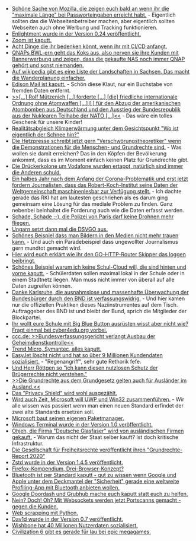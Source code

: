 * [Schöne Sache von Mozilla, die zeigen euch bald an wenn ihr die "maximale Länge" bei Passworteingaben erreicht habt.](https://www.ghacks.net/2020/05/18/firefox-77-wont-truncate-text-exceeding-max-length-to-address-password-pasting-issues/) - Eigentlich sollten das die Webseitenbetreiber machen, aber eigentlich sollten Webseiten auch ohne Werbung und Tracking funktionieren.
* [Enlightment wurde in der Version 0.24 veröffentlicht.](https://www.phoronix.com/scan.php?page=news_item&px=Enlightenment-0.24-Released)
* [Zoom ist kaputt.](https://www.bleepingcomputer.com/news/software/zoom-global-outage-preventing-meetings-video-and-audio/)
* [Acht Dinge die ihr bedenken könnt, wenn ihr mit CI/CD anfangt.](https://opensource.com/article/20/5/cicd-best-practices)
* [QNAPs BWL-ern geht das Koks aus, also nerven sie ihre Kunden mit Bannerwerbung und zeigen, dass die gekaufte NAS noch immer QNAP gehört und sonst niemanden.](https://www.golem.de/news/nas-qnap-blendet-bannerwerbung-auf-eigenen-nas-systemen-ein-2005-148539.html)
* [Auf wikipedia gibt es eine Liste der Landschaften in Sachsen. Das macht die Wanderplanung einfacher.](https://de.m.wikipedia.org/wiki/Liste_der_Landschaften_in_Sachsen)
* [Edison Mail ist kaputt.](https://www.golem.de/news/ios-app-edison-mail-zeigt-fremde-e-mails-an-2005-148545.html) - Schön diese Klaut, nur ein Buchstabe von fremden Daten entfernt.
* [>>[...] Rolf Mützenich [...] forderte [...] [die] friedliche internationale Ordnung ohne Atomwaffen [...] [,] für den Abzug der amerikanischen Atombomben aus Deutschland und den Ausstieg der Bundesrepublik aus der Nuklearen Teilhabe der NATO [...]<<](https://www.sonnenseite.com/de/zukunft/eurosolar-zukunft-mit-erneuerbaren-statt-atomares-aufrsten.html) - Das wäre ein tolles Geschenk für unsere Kinder!
* [Realitätsabgleich Klimaerwärmung unter dem Gesichtspunkt "Wo ist eigentlich der Schnee hin?"](https://www.sonnenseite.com/de/umwelt/weniger-schnee-in-78-prozent-der-berggebiete-weltweit.html)
* [Die Hetzpresse schreibt jetzt gern "Verschwörungstheoretiker" wenn die Demonstrationen für die Menschen- und Grundrechte sind.](https://npr.news.eulu.info/2020/05/18/conspiracy-cops-cocos-und-das-neue-wort-infodemie/) - Was wollen sie damit erreichen? Das in den Köpfen der Bevölkerung ankommt, dass es im Moment einfach keinen Platz für Grundrechte gibt.
* [Die Drückerkolone um Vodafone wurden ertappt, natürlich sind immer die Anderen schuld.](https://www.golem.de/news/verbraucherzentrale-dienstleister-von-vodafone-sollen-vertraege-unterschieben-2005-148564.html)
* [Ein halbes Jahr nach dem Anfang der Corona-Problematik und erst jetzt fordern Journalisten, dass das Robert-Koch-Institut seine Daten der Weltgemeinschaft maschinenlesbar zur Verfügung stellt.](https://netzpolitik.org/2020/datenjournalistinnen-fordern-offene-corona-daten/) - Ich dachte gerade das RKI hat am lautesten geschriehen als es darum ging gemeinsam eine Lösung für das mediale Problem zu finden. Ganz nebenbei beinhaltet die Forderung auch wie die Daten erfasst werden.
* [Schade, Schade ;-), die Polizei von Paris darf keine Drohnen mehr fliegen.](https://www.golem.de/news/corona-pariser-polizei-darf-keine-drohnen-zur-ueberwachung-verwenden-2005-148556.html)
* [Ungarn setzt dann mal die DSVGO aus.](https://netzpolitik.org/2020/oberste-eu-datenschuetzerin-besorgt-ueber-ungarn/)
* [Schönes Beispiel dass man Bildern in den Medien nicht mehr trauen kann.](https://netzpolitik.org/2020/oberstes-gericht-setzt-grenzen-fuer-message-control-durch-zensurheberrecht/) - Und auch ein Paradebeispiel dass ungewollter Journalismus gern mundtot gemacht wird.
* [Hier wird euch erklärt wie ihr den GO-HTTP-Router Skipper das loggen beibringt.](https://opensource.com/article/20/5/skipper)
* [Schönes Beispiel warum ich keine Schul-Cloud will, die sind hinten und vorne kaputt.](https://www.golem.de/news/datenschutz-unberechtigte-accounts-in-schul-cloud-2005-148577.html) - Schülerdaten sollen maximal lokal in der Schule oder in einem Stadtnetz liegen. Man muss nicht immer von überall auf alle Daten zugreifen können.
* [Danke Karlsruhe, die ausnahmslose und massenhafte Überwachung der Bundesbürger durch den BND ist verfassungswidrig.](https://netzpolitik.org/2020/das-neue-bnd-gesetz-ist-verfassungswidrig/) - Und hier kamen nur die offiziellen Praktiken dieses Naziinstrumentes auf dem Tisch. Auftraggeber des BND ist und bleibt der Bund, sprich die Mitglieder der Blockpartei.
* [Ihr wollt eure Schule mit Big Blue Button ausrüsten wisst aber nicht wie? Fragt einmal bei cyber4edu.org vorbei.](https://cyber4edu.org/c4e/wiki/doku.php)
* [ccc.de: >>Bundesverfassungsgericht verlangt Ausbau der Geheimdienstkontrolle<<](https://www.ccc.de/de/updates/2020/bverfg-geheimdienstkontrolle)
* [Trend Micro, Symantec, alles kaputt.](https://blog.fefe.de/?ts=a03ace06)
* [EasyJet löscht nicht und hat so über 9 Millionen Kundendaten sozialisiert.](https://blog.fefe.de/?ts=a03ac760) - "Regenangriff", sehr gute Rethorik fefe.
* [Und Herr Röttgen so "ich kann diesen nutzlosen Schutz der Brügerrechte nicht verstehen."](https://blog.fefe.de/?ts=a03ac7ea)
* [>>Die Grundrechte aus dem Grundgesetz gelten auch für Ausländer im Ausland.<<](https://blog.fefe.de/?ts=a03ac684)
* [Das "Privacy Shield" wird wohl ausgezählt.](https://netzpolitik.org/2020/eu-kommission-bereitet-scheitern-von-privacy-shield-vor/)
* [Wird auch Zeit, Microsoft will UWP und Win32 zusammenführen.](https://www.ghacks.net/2020/05/19/microsoft-wants-to-unify-uwp-and-win32-with-project-reunion/) - Wir alle wissen was passiert wenn man einen neuen Standard erfindet der zwei alte Standards ersetzen soll.
* [Microsoft baut seinen eigenen Paketmanager.](https://www.ghacks.net/2020/05/19/first-look-at-the-windows-package-manager/)
* [Windows Terminal wurde in der Version 1.0 veröffentlicht.](https://www.bleepingcomputer.com/news/microsoft/windows-terminal-10-is-here-with-numerous-improvements/)
* [Ohjeh, die Firma "Deutsche Glasfaser" wird von ausländischen Firmen gekauft.](https://www.golem.de/news/inexio-deutsche-glasfaser-darf-verkauft-werden-2005-148603.html) - Warum das nicht der Staat selber kauft? Ist doch kritische Infrastruktur.
* [Die Gesellschaft für Freiheitsrechte veröffentlicht ihren "Grundrechte-Report 2020"](https://freiheitsrechte.org/grundrechte-report-2020/)
* [Zstd wurde in der Version 1.4.5 veröffentlicht.](https://www.phoronix.com/scan.php?page=news_item&px=Zstd-1.4.5-Released)
* [Firefox-Kompendium, Drei-Browser-Konzept?](https://www.kuketz-blog.de/leserfrage-welche-spuren-hinterlaesst-mein-browser/)
* [Bluetooth ist per Standard kaputt - gut zu wissen wenn Google und Apple unter dem Deckmantel der "Sicherheit" gerade eine weltweite Profiling-App mit Bluetooth anbieten wollen.](https://www.golem.de/news/drahtlos-standard-bluetooth-sicherheitsluecke-betrifft-praktisch-alle-geraete-2005-148659.html)
* [Google Doordash und Grubhub mache euch kaputt statt euch zu helfen.](https://www.saddlebackbbq.com/how-google-doordash-grubhub-conspire-screw-local-restaurants)
* [Nein? Doch! Oh? Mit Websockets werden jetzt Portscanns gemacht - gegen die Kunden.](https://nullsweep.com/why-is-this-website-port-scanning-me/)
* [Web scrapping mit Python.](https://opensource.com/article/20/5/web-scraping-python)
* [Dav1d wurde in der Version 0.7 veröffentlicht.](https://www.phoronix.com/scan.php?page=news_item&px=Dav1d-0.7-Faster-AV1-Decoding)
* [Wishbone hat 40 Millionen Nutzerdaten sozialisiert.](https://www.bleepingcomputer.com/news/security/hacker-shares-40-million-wishbone-user-records-for-free/)
* [Civilization 6 gibt es gerade für lau bei epic megagames.](https://www.golem.de/news/firaxis-civilization-6-kostenlos-im-epic-games-store-verfuegbar-2005-148643.html)
